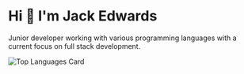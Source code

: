 # Hi 👋 I'm Jack Edwards
Junior developer working with various programming languages with a current focus on full stack development.


![Top Languages Card](https://github-readme-stats.vercel.app/api/top-langs/?username=jackedwards-it&layout=compact&langs_count=10&hide=PHP)

<!--
**JackEdwards-IT/JackEdwards-IT** is a ✨ _special_ ✨ repository because its `README.md` (this file) appears on your GitHub profile.

Here are some ideas to get you started:

- 🔭 I’m currently working on ...
- 🌱 I’m currently learning ...
- 👯 I’m looking to collaborate on ...
- 🤔 I’m looking for help with ...
- 💬 Ask me about ...
- 📫 How to reach me: ...
- 😄 Pronouns: ...
- ⚡ Fun fact: ...
-->
